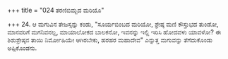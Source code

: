 +++
title = "024 ತರಣಿಬಿಮ್ಬದ ಮರಿಯೊ"

+++
24. ಆ ಮಗುವಿನ ತೇಜಸ್ಸನ್ನು ಕಂಡು, "ಸೂರ್ಯಬಿಂಬದ ಮರಿಯೋ, ಶ್ರೇಷ್ಠ ಮಣಿ ಕೌಸ್ತುಭದ ತುಂಡೋ, ಮಾನವರಿಗೆ ಮಗನಿವನಲ್ಲ, ಮಾಯಾಲೋಕದ ಬಾಲಕನೋ, ಇವನನ್ನು ಇಲ್ಲಿ ಇರಿಸಿ ಹೋದವಳು ಯಾವಳೋ? ಈ ಶಿಶುಶ್ರೇಷ್ಠನ ತಾಯಿ ನಿರ್ಮೋಹಿಯೇ ಆಗಿರಬೇಕು, ಹರಹರ ಮಹಾದೇವ" ಎನ್ನುತ್ತ ಮಗುವನ್ನು ತೆಗೆದುಕೊಂಡು ಅಪ್ಪಿಕೊಂಡನು.